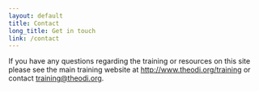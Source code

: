 ```yaml
---
layout: default
title: Contact
long_title: Get in touch
link: /contact
---
```


If you have any questions regarding the training or resources on this site please see the main training website at <a href="http://www.theodi.org/training">http://www.theodi.org/training</a> or contact <a href="mailto:training@theodi.org">training@theodi.org</a>.
